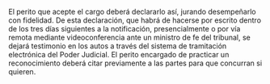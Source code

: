 El perito que acepte el cargo deberá declararlo así, jurando desempeñarlo con fidelidad.
De esta declaración, que habrá de hacerse por escrito dentro de los tres días siguientes a la notificación, presencialmente o por vía remota mediante videoconferencia ante un ministro de fe del tribunal, se dejará testimonio en los autos a través del sistema de tramitación electrónica del Poder Judicial.
El perito encargado de practicar un reconocimiento deberá citar previamente a las partes para que concurran si quieren.
